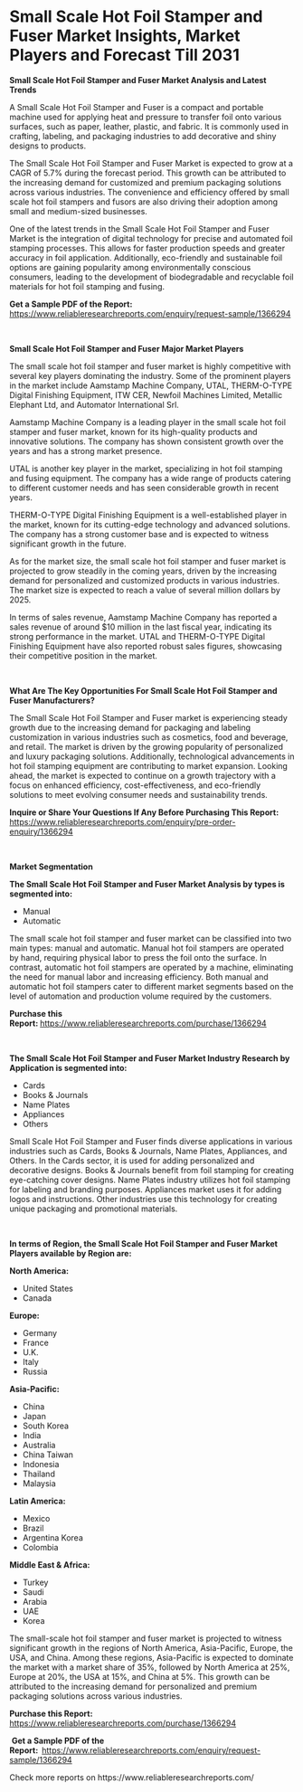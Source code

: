 <p><h1>Small Scale Hot Foil Stamper and Fuser Market Insights, Market Players and Forecast Till 2031</h1></p><p><strong>Small Scale Hot Foil Stamper and Fuser Market Analysis and Latest Trends</strong></p>
<p><p>A Small Scale Hot Foil Stamper and Fuser is a compact and portable machine used for applying heat and pressure to transfer foil onto various surfaces, such as paper, leather, plastic, and fabric. It is commonly used in crafting, labeling, and packaging industries to add decorative and shiny designs to products.</p><p>The Small Scale Hot Foil Stamper and Fuser Market is expected to grow at a CAGR of 5.7% during the forecast period. This growth can be attributed to the increasing demand for customized and premium packaging solutions across various industries. The convenience and efficiency offered by small scale hot foil stampers and fusors are also driving their adoption among small and medium-sized businesses.</p><p>One of the latest trends in the Small Scale Hot Foil Stamper and Fuser Market is the integration of digital technology for precise and automated foil stamping processes. This allows for faster production speeds and greater accuracy in foil application. Additionally, eco-friendly and sustainable foil options are gaining popularity among environmentally conscious consumers, leading to the development of biodegradable and recyclable foil materials for hot foil stamping and fusing.</p></p>
<p><strong>Get a Sample PDF of the Report:&nbsp;</strong> <a href="https://www.reliableresearchreports.com/enquiry/request-sample/1366294">https://www.reliableresearchreports.com/enquiry/request-sample/1366294</a></p>
<p>&nbsp;</p>
<p><strong>Small Scale Hot Foil Stamper and Fuser Major Market Players</strong></p>
<p><p>The small scale hot foil stamper and fuser market is highly competitive with several key players dominating the industry. Some of the prominent players in the market include Aamstamp Machine Company, UTAL, THERM-O-TYPE Digital Finishing Equipment, ITW CER, Newfoil Machines Limited, Metallic Elephant Ltd, and Automator International Srl.</p><p>Aamstamp Machine Company is a leading player in the small scale hot foil stamper and fuser market, known for its high-quality products and innovative solutions. The company has shown consistent growth over the years and has a strong market presence. </p><p>UTAL is another key player in the market, specializing in hot foil stamping and fusing equipment. The company has a wide range of products catering to different customer needs and has seen considerable growth in recent years.</p><p>THERM-O-TYPE Digital Finishing Equipment is a well-established player in the market, known for its cutting-edge technology and advanced solutions. The company has a strong customer base and is expected to witness significant growth in the future.</p><p>As for the market size, the small scale hot foil stamper and fuser market is projected to grow steadily in the coming years, driven by the increasing demand for personalized and customized products in various industries. The market size is expected to reach a value of several million dollars by 2025.</p><p>In terms of sales revenue, Aamstamp Machine Company has reported a sales revenue of around $10 million in the last fiscal year, indicating its strong performance in the market. UTAL and THERM-O-TYPE Digital Finishing Equipment have also reported robust sales figures, showcasing their competitive position in the market.</p></p>
<p>&nbsp;</p>
<p><strong>What Are The Key Opportunities For Small Scale Hot Foil Stamper and Fuser Manufacturers?</strong></p>
<p><p>The Small Scale Hot Foil Stamper and Fuser market is experiencing steady growth due to the increasing demand for packaging and labeling customization in various industries such as cosmetics, food and beverage, and retail. The market is driven by the growing popularity of personalized and luxury packaging solutions. Additionally, technological advancements in hot foil stamping equipment are contributing to market expansion. Looking ahead, the market is expected to continue on a growth trajectory with a focus on enhanced efficiency, cost-effectiveness, and eco-friendly solutions to meet evolving consumer needs and sustainability trends.</p></p>
<p><strong>Inquire or Share Your Questions If Any Before Purchasing This Report:</strong> <a href="https://www.reliableresearchreports.com/enquiry/pre-order-enquiry/1366294">https://www.reliableresearchreports.com/enquiry/pre-order-enquiry/1366294</a></p>
<p>&nbsp;</p>
<p><strong>Market Segmentation</strong></p>
<p><strong>The Small Scale Hot Foil Stamper and Fuser Market Analysis by types is segmented into:</strong></p>
<p><ul><li>Manual</li><li>Automatic</li></ul></p>
<p><p>The small scale hot foil stamper and fuser market can be classified into two main types: manual and automatic. Manual hot foil stampers are operated by hand, requiring physical labor to press the foil onto the surface. In contrast, automatic hot foil stampers are operated by a machine, eliminating the need for manual labor and increasing efficiency. Both manual and automatic hot foil stampers cater to different market segments based on the level of automation and production volume required by the customers.</p></p>
<p><strong>Purchase this Report:&nbsp;</strong><a href="https://www.reliableresearchreports.com/purchase/1366294">https://www.reliableresearchreports.com/purchase/1366294</a></p>
<p>&nbsp;</p>
<p><strong>The Small Scale Hot Foil Stamper and Fuser Market Industry Research by Application is segmented into:</strong></p>
<p><ul><li>Cards</li><li>Books & Journals</li><li>Name Plates</li><li>Appliances</li><li>Others</li></ul></p>
<p><p>Small Scale Hot Foil Stamper and Fuser finds diverse applications in various industries such as Cards, Books & Journals, Name Plates, Appliances, and Others. In the Cards sector, it is used for adding personalized and decorative designs. Books & Journals benefit from foil stamping for creating eye-catching cover designs. Name Plates industry utilizes hot foil stamping for labeling and branding purposes. Appliances market uses it for adding logos and instructions. Other industries use this technology for creating unique packaging and promotional materials.</p></p>
<p>&nbsp;</p>
<p><strong>In terms of Region, the Small Scale Hot Foil Stamper and Fuser Market Players available by Region are:</strong></p>
<p>
    <p> <strong> North America: </strong>
        <ul>
            <li>United States</li>
            <li>Canada</li>
        </ul>
        </p> 
    <p> <strong> Europe: </strong>
        <ul>
            <li>Germany</li>
            <li>France</li>
            <li>U.K.</li>
            <li>Italy</li>
            <li>Russia</li>
        </ul>
        </p> 
    <p> <strong> Asia-Pacific: </strong>
        <ul>
            <li>China</li>
            <li>Japan</li>
            <li>South Korea</li>
            <li>India</li>
            <li>Australia</li>
            <li>China Taiwan</li>
            <li>Indonesia</li>
            <li>Thailand</li>
            <li>Malaysia</li>
        </ul>
        </p> 
    <p> <strong> Latin America: </strong>
        <ul>
            <li>Mexico</li>
            <li>Brazil</li>
            <li>Argentina Korea</li>
            <li>Colombia</li>
        </ul>
        </p> 
    <p> <strong> Middle East & Africa: </strong>
        <ul>
            <li>Turkey</li>
            <li>Saudi</li>
            <li>Arabia</li>
            <li>UAE</li>
            <li>Korea</li>
        </ul>
    </p>
    </p>
<p><p>The small-scale hot foil stamper and fuser market is projected to witness significant growth in the regions of North America, Asia-Pacific, Europe, the USA, and China. Among these regions, Asia-Pacific is expected to dominate the market with a market share of 35%, followed by North America at 25%, Europe at 20%, the USA at 15%, and China at 5%. This growth can be attributed to the increasing demand for personalized and premium packaging solutions across various industries.</p></p>
<p><strong>Purchase this Report: </strong><a href="https://www.reliableresearchreports.com/purchase/1366294">https://www.reliableresearchreports.com/purchase/1366294</a></p>
<p>&nbsp;<strong>Get a Sample PDF of the Report:&nbsp;&nbsp;</strong><a href="https://www.reliableresearchreports.com/enquiry/request-sample/1366294">https://www.reliableresearchreports.com/enquiry/request-sample/1366294</a></p>
<p><strong></strong></p>
<p>Check more reports on https://www.reliableresearchreports.com/</p>